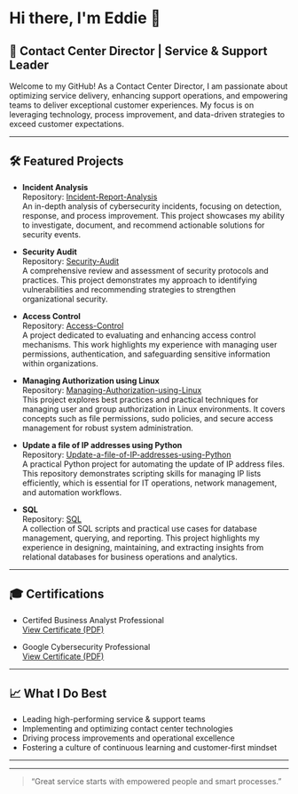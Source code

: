 # Hi there, I'm Eddie 👋

## 👔 Contact Center Director | Service & Support Leader

Welcome to my GitHub! As a Contact Center Director, I am passionate about optimizing service delivery, enhancing support operations, and empowering teams to deliver exceptional customer experiences. My focus is on leveraging technology, process improvement, and data-driven strategies to exceed customer expectations.

---

## 🛠️ Featured Projects

- **Incident Analysis**  
  Repository: [Incident-Report-Analysis](https://github.com/Eddie095500/Incident-Report-Analysis)  
  An in-depth analysis of cybersecurity incidents, focusing on detection, response, and process improvement. This project showcases my ability to investigate, document, and recommend actionable solutions for security events.

- **Security Audit**  
  Repository: [Security-Audit](https://github.com/Eddie095500/Security-Audit)  
  A comprehensive review and assessment of security protocols and practices. This project demonstrates my approach to identifying vulnerabilities and recommending strategies to strengthen organizational security.

- **Access Control**  
  Repository: [Access-Control](https://github.com/Eddie095500/Access-Control)  
  A project dedicated to evaluating and enhancing access control mechanisms. This work highlights my experience with managing user permissions, authentication, and safeguarding sensitive information within organizations.

- **Managing Authorization using Linux**  
  Repository: [Managing-Authorization-using-Linux](https://github.com/Eddie095500/Managing-Authorization-using-Linux)  
  This project explores best practices and practical techniques for managing user and group authorization in Linux environments. It covers concepts such as file permissions, sudo policies, and secure access management for robust system administration.

- **Update a file of IP addresses using Python**  
  Repository: [Update-a-file-of-IP-addresses-using-Python](https://github.com/Eddie095500/Update-a-file-of-IP-addresses-using-Python)  
  A practical Python project for automating the update of IP address files. This repository demonstrates scripting skills for managing IP lists efficiently, which is essential for IT operations, network management, and automation workflows.

- **SQL**  
  Repository: [SQL](https://github.com/Eddie095500/SQL)  
  A collection of SQL scripts and practical use cases for database management, querying, and reporting. This project highlights my experience in designing, maintaining, and extracting insights from relational databases for business operations and analytics.

---

## 🎓 Certifications

- Certifed Business Analyst Professional  
  [View Certificate (PDF)](certifications/certified-business-analyst-professional.pdf)

- Google Cybersecurity Professional  
  [View Certificate (PDF)](certifications/google-cybersecurity-professional.pdf)

<!-- 
To add more certifications, upload the PDF files to the certifications/ folder
and use the format above:
[View Certificate (PDF)](certifications/your-certificate-file.pdf)
-->

---

## 📈 What I Do Best

- Leading high-performing service & support teams
- Implementing and optimizing contact center technologies
- Driving process improvements and operational excellence
- Fostering a culture of continuous learning and customer-first mindset

---

<!-- Add your social links below if you'd like! -->
<!--
## 🌐 Connect with Me

- [LinkedIn](#)
- [Twitter](#)
- [Personal Website](#)
-->

---

> “Great service starts with empowered people and smart processes.”



